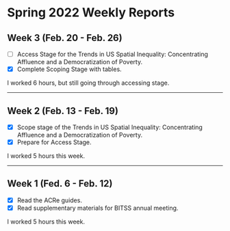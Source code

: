 # Spring 2022 Weekly Reports

## Week 3 (Feb. 20 - Feb. 26)

- [ ] Access Stage for  the Trends in US Spatial Inequality: Concentrating Affluence and a Democratization of Poverty.
- [x] Complete Scoping Stage with tables.

I worked 6 hours, but still going through accessing stage.

---

## Week 2 (Feb. 13 - Feb. 19)

- [x] Scope stage of the Trends in US Spatial Inequality: Concentrating Affluence and a Democratization of Poverty.
- [x] Prepare for Access Stage.

I worked 5 hours this week.

---

## Week 1 (Fed. 6 - Feb. 12)

- [x] Read the ACRe guides.
- [x] Read supplementary materials for BITSS annual meeting.

I worked 5 hours this week.
